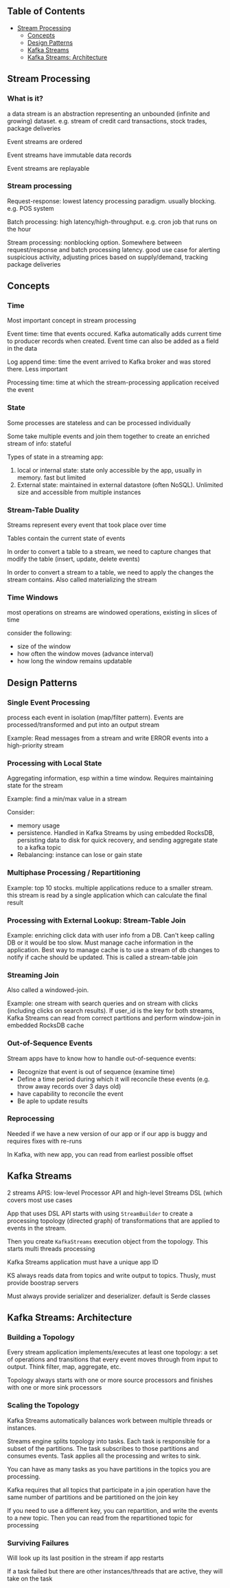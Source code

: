 ## Table of Contents
- [Stream Processing](#Stream-Processing)
  - [Concepts](#Concepts)
  - [Design Patterns](#Design-Patterns)
  - [Kafka Streams](#Kafka-Streams)
  - [Kafka Streams: Architecture](#Kafka-Streams-Architecture)

## Stream Processing

### What is it?

a data stream is an abstraction representing an unbounded (infinite and growing) dataset. e.g. stream of credit card transactions, stock trades, package deliveries

Event streams are ordered

Event streams have immutable data records

Event streams are replayable

### Stream processing

Request-response: lowest latency processing paradigm. usually blocking. e.g. POS system

Batch processing: high latency/high-throughput. e.g. cron job that runs on the hour

Stream processing: nonblocking option. Somewhere between request/response and batch processing latency. good use case for alerting suspicious activity, adjusting prices based on supply/demand, tracking package deliveries

## Concepts

### Time

Most important concept in stream processing

Event time: time that events occured. Kafka automatically adds current time to producer records when created. Event time can also be added as a field in the data

Log append time: time the event arrived to Kafka broker and was stored there. Less important

Processing time: time at which the stream-processing application received the event

### State

Some processes are stateless and can be processed individually

Some take multiple events and join them together to create an enriched stream of info: stateful

Types of state in a streaming app:
1. local or internal state: state only accessible by the app, usually in memory. fast but limited
2. External state: maintained in external datastore (often NoSQL). Unlimited size and accessible from multiple instances

### Stream-Table Duality

Streams represent every event that took place over time

Tables contain the current state of events

In order to convert a table to a stream, we need to capture changes that modify the table (insert, update, delete events)

In order to convert a stream to a table, we need to apply the changes the stream contains. Also called materializing the stream

### Time Windows

most operations on streams are windowed operations, existing in slices of time

consider the following:
- size of the window
- how often the window moves (advance interval)
- how long the window remains updatable

## Design Patterns

### Single Event Processing

process each event in isolation (map/filter pattern). Events are processed/transformed and put into an output stream

Example: Read messages from a stream and write ERROR events into a high-priority stream

### Processing with Local State

Aggregating information, esp within a time window. Requires maintaining state for the stream

Example: find a min/max value in a stream

Consider:
- memory usage
- persistence. Handled in Kafka Streams by using embedded RocksDB, persisting data to disk for quick recovery, and sending aggregate state to a kafka topic
- Rebalancing: instance can lose or gain state

### Multiphase Processing / Repartitioning

Example: top 10 stocks. multiple applications reduce to a smaller stream. this stream is read by a single application which can calculate the final result

### Processing with External Lookup: Stream-Table Join

Example: enriching click data with user info from a DB. Can't keep calling DB or it would be too slow. Must manage cache information in the application. Best way to manage cache is to use a stream of db changes to notify if cache should be updated. This is called a stream-table join

### Streaming Join

Also called a windowed-join.

Example: one stream with search queries and on stream with clicks (including clicks on search results). If user_id is the key for both streams, Kafka Streams can read from correct partitions and perform window-join in embedded RocksDB cache

### Out-of-Sequence Events

Stream apps have to know how to handle out-of-sequence events:
- Recognize that event is out of sequence (examine time)
- Define a time period during which it will reconcile these events (e.g. throw away records over 3 days old)
- have capability to reconcile the event
- Be aple to update results

### Reprocessing

Needed if we have a new version of our app or if our app is buggy and requires fixes with re-runs

In Kafka, with new app, you can read from earliest possible offset

## Kafka Streams

2 streams APIS: low-level Processor API and high-level Streams DSL (which covers most use cases

App that uses DSL API starts with using `StreamBuilder` to create a processing topology (directed graph) of transformations that are applied to events in the stream.

Then you create `KafkaStreams` execution object from the topology. This starts multi threads processing

Kafka Streams application must have a unique app ID

KS always reads data from topics and write output to topics. Thusly, must provide boostrap servers

Must always provide serializer and deserializer. default is Serde classes

## Kafka Streams: Architecture

### Building a Topology

Every stream application implements/executes at least one topology: a set of operations and transitions that every event moves through from input to output. Think filter, map, aggregate, etc.

Topology always starts with one or more source processors and finishes with one or more sink processors

### Scaling the Topology

Kafka Streams automatically balances work between multiple threads or instances.

Streams engine splits topology into tasks. Each task is responsible for a subset of the partitions. The task subscribes to those partitions and consumes events. Task applies all the processing and writes to sink.

You can have as many tasks as you have partitions in the topics you are processing.

Kafka requires that all topics that participate in a join operation have the same number of partitions and be partitioned on the join key

If you need to use a different key, you can repartition, and write the events to a new topic. Then you can read from the repartitioned topic for processing

### Surviving Failures

Will look up its last position in the stream if app restarts

If a task failed but there are other instances/threads that are active, they will take on the task
